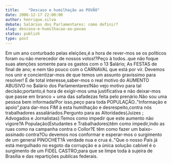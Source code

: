 ```yaml
---
title:    "Descaso e humilhação ao POVÃO"
date: 2006-12-17 22:00:00
author: henrique.silva
debate: Salários dos Parlamentares: como definir?
slug: descaso-e-humilhacao-ao-povao
status: publish 
type: post
---
```


Em um ano conturbado pelas eleições,é a hora de rever-mos se os políticos foram ou não merecedor de nossos votos!?Peço à todos..que não foque suas atenções somente para os gastos com o 13 $alário; As FESTAS de final de ano; e nem tão pouco com o CARNAVAL que está por vir. Devemos nos unir e concientizar-mos de que temos um assunto gravíssimo para resolver! É de total interesse,saber-mos o real motivo do AUMENTO ABUSIVO no $alário dos Parlamentares!Não vejo motivo para tal decisão;portanto,é hora de exigir-mos uma justificativa e não deixar-mos que passe em branco + uma das safadezas feita pelo prenário.Não sou uma pessoa bem informada!Por isso,peço para toda POPULAÇÃO.."Informação e apoio",para dar-mos FIM à esta humilhação e desrespeito,contra nós trabalhadores assaláriados.Pergunto para as Altoridades(Juizes ; Advogados e Jornalistas):Temos como impedir que este aumento não vigore?A População(Estudantes e Trabalhadores)têm como impedir,indo as ruas como na campanha contra o Collor?E têm como fazer um baixo-assinado contra?Ou devemos nos conformar e esperar-mos o surgimento de um general PINOCHET?À verdade nua e crua é.."Que o nosso País já está mergulhado no esgoto da corrupção e a única solução cabível é o surgimento de um FIDEL CASTRO;para que se limpe toda à sujeira de Brasília e das repartições publícas federais.

